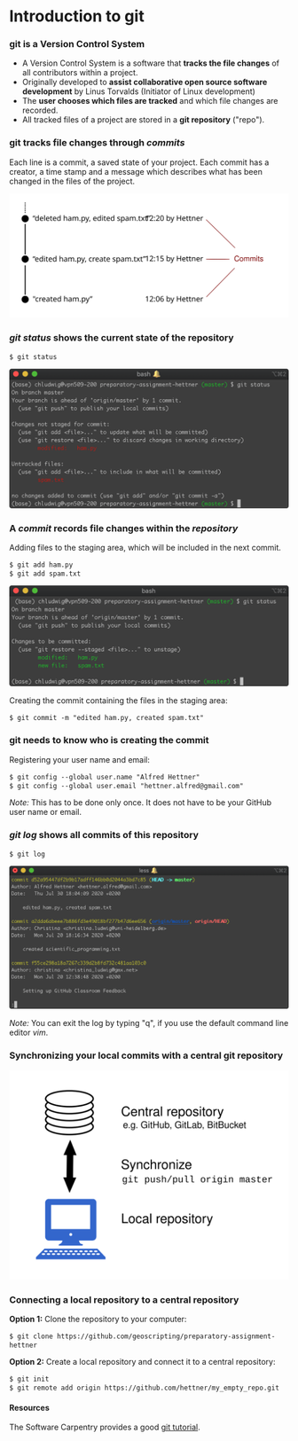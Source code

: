 # Introduction to git


### git is a Version Control System


* A Version Control System is a software that **tracks the file changes** of all contributors within a project.
* Originally developed to **assist collaborative open source software development** by Linus Torvalds (Initiator of Linux development)
* The **user chooses which files are tracked** and which file changes are recorded.
* All tracked files of a project are stored in a **git repository** ("repo").


### git tracks file changes through *commits*

Each line is a commit, a saved state of your project. Each commit has a creator, a time stamp and a message which describes what has been changed in the files of the project. 

![commits](./img/git_tracking_commits.svg)


### *git status* shows the current state of the repository

```
$ git status
```

![git_status_1](./img/git_status_1.png)


### A *commit* records file changes within the *repository*

Adding files to the staging area, which will be included in the next commit.

```
$ git add ham.py
$ git add spam.txt
```

![git_status_2](./img/git_status_2.png)


Creating the commit containing the files in the staging area:

```
$ git commit -m "edited ham.py, created spam.txt"
```

### git needs to know who is creating the commit

Registering your user name and email:

```
$ git config --global user.name "Alfred Hettner"
$ git config --global user.email "hettner.alfred@gmail.com"
```

*Note:* This has to be done only once. It does not have to be your GitHub user name or email.


### *git log* shows all commits of this repository

```
$ git log
```

![git_log.png](./img/git_log.png)

*Note:* You can exit the log by typing "q", if you use the default command line editor *vim*.


### Synchronizing your local commits with a central git repository

![git_push_pull](./img/git_push_pull_s.svg)


### Connecting a local repository to a central repository

**Option 1:** Clone the repository to your computer:

```
$ git clone https://github.com/geoscripting/preparatory-assignment-hettner
```

**Option 2:** Create a local repository and connect it to a central repository:

```
$ git init
$ git remote add origin https://github.com/hettner/my_empty_repo.git
```

#### Resources

The Software Carpentry provides a good [git tutorial](http://swcarpentry.github.io/git-novice).
